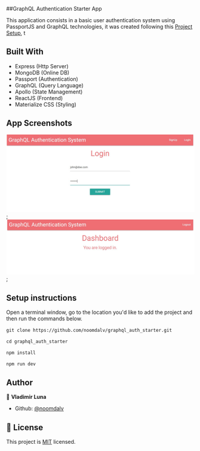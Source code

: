 ##GraphQL Authentication Starter App

This application consists in a basic user authentication system using PassportJS and GraphQL technologies, it was created following this [Project Setup](https://github.com/stephengrider/auth-graphql-starter), t

## Built With

- Express (Http Server)
- MongoDB (Online DB)
- Passport (Authentication)
- GraphQL (Query Language)
- Apollo (State Management)
- ReactJS (Frontend)
- Materialize CSS (Styling)

## App Screenshots

![screenshot](./client/ss/applogin.jpg);
![screenshot](./client/ss/apploggedin.jpg);

## Setup instructions

Open a terminal window, go to the location you'd like to add the project and then run the commands below.

```console
git clone https://github.com/noomdalv/graphql_auth_starter.git
```

```console
cd graphql_auth_starter
```

```console
npm install
```

```console
npm run dev
```

## Author

👤 **Vladimir Luna**

- Github: [@noomdalv](https://github.com/noomdalv)


## 📝 License

This project is [MIT](lic.url) licensed.
